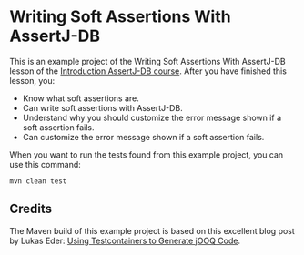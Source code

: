 # Writing Soft Assertions With AssertJ-DB

This is an example project of the Writing Soft Assertions With AssertJ-DB lesson of the 
[Introduction AssertJ-DB course]().  After you have finished this lesson, you:

* Know what soft assertions are.
* Can write soft assertions with AssertJ-DB.
* Understand why you should customize the error message shown if a soft assertion fails.
* Can customize the error message shown if a soft assertion fails.

When you want to run the tests found from this example project, you can use this command:

    mvn clean test

## Credits

The Maven build of this example project is based on this excellent blog post by Lukas Eder: 
[Using Testcontainers to Generate jOOQ Code](https://blog.jooq.org/using-testcontainers-to-generate-jooq-code/).